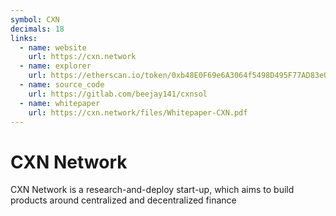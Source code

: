 ```yaml
---
symbol: CXN
decimals: 18
links:
  - name: website
    url: https://cxn.network
  - name: explorer
    url: https://etherscan.io/token/0xb48E0F69e6A3064f5498D495F77AD83e0874ab28
  - name: source_code
    url: https://gitlab.com/beejay141/cxnsol
  - name: whitepaper
    url: https://cxn.network/files/Whitepaper-CXN.pdf
---
```


# CXN Network

CXN Network is a research-and-deploy start-up, which aims to build products around centralized and decentralized finance
